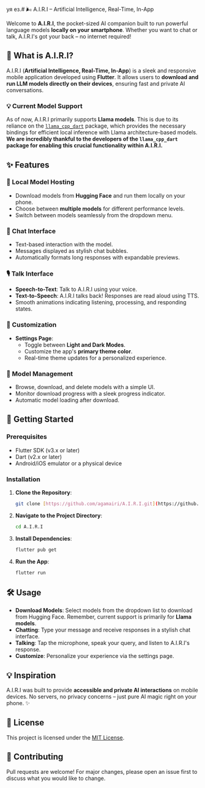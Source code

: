 уя ез.# 🌬️ A.I.R.I – Artificial Intelligence, Real-Time, In-App

Welcome to **A.I.R.I**, the pocket-sized AI companion built to run powerful language models **locally on your smartphone**. Whether you want to chat or talk, A.I.R.I's got your back – no internet required! 

## 📱 What is A.I.R.I?
A.I.R.I (**Artificial Intelligence, Real-Time, In-App**) is a sleek and responsive mobile application developed using **Flutter**. It allows users to **download and run LLM models directly on their devices**, ensuring fast and private AI conversations.

### 💡 Current Model Support
As of now, A.I.R.I primarily supports **Llama models**. This is due to its reliance on the [`llama_cpp_dart`](https://pub.dev/packages/llama_cpp_dart) package, which provides the necessary bindings for efficient local inference with Llama architecture-based models. **We are incredibly thankful to the developers of the `llama_cpp_dart` package for enabling this crucial functionality within A.I.R.I.**

## ✨ Features
### 🤖 Local Model Hosting
- Download models from **Hugging Face** and run them locally on your phone.
- Choose between **multiple models** for different performance levels.
- Switch between models seamlessly from the dropdown menu.

### 💬 Chat Interface
- Text-based interaction with the model.
- Messages displayed as stylish chat bubbles.
- Automatically formats long responses with expandable previews.

### 🎙️ Talk Interface
- **Speech-to-Text**: Talk to A.I.R.I using your voice.
- **Text-to-Speech**: A.I.R.I talks back! Responses are read aloud using TTS.
- Smooth animations indicating listening, processing, and responding states.

### 🎨 Customization
- **Settings Page**:
  - Toggle between **Light and Dark Modes**.
  - Customize the app's **primary theme color**.
  - Real-time theme updates for a personalized experience.

### 📂 Model Management
- Browse, download, and delete models with a simple UI.
- Monitor download progress with a sleek progress indicator.
- Automatic model loading after download.

## 🚀 Getting Started
### Prerequisites
- Flutter SDK (v3.x or later)
- Dart (v2.x or later)
- Android/iOS emulator or a physical device

### Installation
1.  **Clone the Repository**:
    ```bash
    git clone [https://github.com/agamairi/A.I.R.I.git](https://github.com/agamairi/A.I.R.I.git)
    ```
2.  **Navigate to the Project Directory**:
    ```bash
    cd A.I.R.I
    ```
3.  **Install Dependencies**:
    ```bash
    flutter pub get
    ```
4.  **Run the App**:
    ```bash
    flutter run
    ```

## 🛠️ Usage
-   **Download Models**: Select models from the dropdown list to download from Hugging Face. Remember, current support is primarily for **Llama models**.
-   **Chatting**: Type your message and receive responses in a stylish chat interface.
-   **Talking**: Tap the microphone, speak your query, and listen to A.I.R.I's response.
-   **Customize**: Personalize your experience via the settings page.

## 💡 Inspiration
A.I.R.I was built to provide **accessible and private AI interactions** on mobile devices. No servers, no privacy concerns – just pure AI magic right on your phone. ✨

## 📄 License
This project is licensed under the [MIT License](LICENSE).

## 🤝 Contributing
Pull requests are welcome! For major changes, please open an issue first to discuss what you would like to change.
